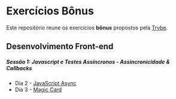 # Exercícios Bônus

Este repositório reune os exercícios **bônus** propostos pela [Trybe](https://www.betrybe.com/).

## Desenvolvimento Front-end

##### Sessão 1: Javascript e Testes Assíncronos - Assincronicidade & Callbacks

- Dia 2 - [JavaScript Async]()
- Dia 3 - [Magic Card]()